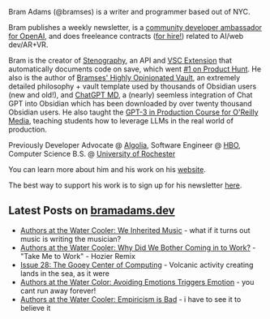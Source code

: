 Bram Adams (@bramses) is a writer and programmer based out of NYC. 

Bram publishes a weekly newsletter, is a [community developer ambassador for OpenAI](https://platform.openai.com/ambassadors), and does freeleance contracts ([for hire!](https://www.bramadams.dev/consulting/)) related to AI/web dev/AR+VR. 

Bram is the creator of [Stenography](https://stenography.dev), an API and [VSC Extension](https://marketplace.visualstudio.com/items?itemName=Stenography.stenography) that automatically documents code on save, which went [#1 on Product Hunt](https://www.producthunt.com/products/stenography#stenography). He also is the author of [Bramses' Highly Opinionated Vault](https://github.com/bramses/bramses-highly-opinionated-vault-2023), an extremely detailed philosophy + vault template used by thousands of Obsidian users (new and old!), and [ChatGPT MD](https://github.com/bramses/chatgpt-md), a (nearly) seemless integration of Chat GPT into Obsidian which has been downloaded by over twenty thousand Obsidian users. He also taught the [GPT-3 in Production Course for O'Reilly Media](https://www.oreilly.com/live-events/gpt-3-in-production/0636920065944/0636920071443/), teaching students how to leverage LLMs in the real world of production.

Previously Developer Advocate @ [Algolia](https://www.algolia.com/), Software Engineer @ [HBO](https://www.hbo.com/), Computer Science B.S. @ [University of Rochester](https://rochester.edu/)

You can learn more about him and his work on his [website](https://www.bramadams.dev/about/). 

The best way to support his work is to sign up for his newsletter [here](https://www.bramadams.dev/#/portal/).


## Latest Posts on [bramadams.dev](https://www.bramadams.dev/)

<!--START_SECTION:feed-->
* [Authors at the Water Cooler: We Inherited Music](https:&#x2F;&#x2F;www.bramadams.dev&#x2F;authors-at-the-water-cooler-we-inherited-music&#x2F;) - what if it turns out music is writing the musician?
* [Authors at the Water Cooler: Why Did We Bother Coming in to Work?](https:&#x2F;&#x2F;www.bramadams.dev&#x2F;authors-at-the-water-cooler-why-did-we-bother-coming-in-to-work&#x2F;) - &quot;Take Me to Work&quot; - Hozier Remix
* [Issue 28: The Gooey Center of Computing](https:&#x2F;&#x2F;www.bramadams.dev&#x2F;202309242142&#x2F;) - Volcanic activity creating lands in the sea, as it were
* [Authors at the Water Color: Avoiding Emotions Triggers Emotion](https:&#x2F;&#x2F;www.bramadams.dev&#x2F;authors-at-the-water-color-avoiding-emotions-triggers-emotion&#x2F;) - you cant run away forever!
* [Authors at the Water Cooler: Empiricism is Bad](https:&#x2F;&#x2F;www.bramadams.dev&#x2F;authors-table-empiricism-is-bad&#x2F;) - i have to see it to believe it
<!--END_SECTION:feed-->
